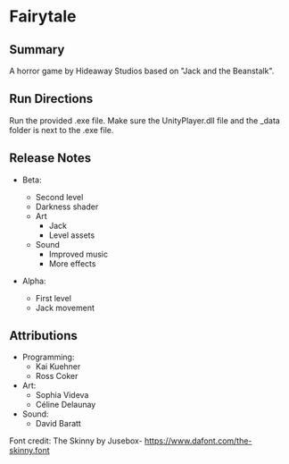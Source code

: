 # Fairytale

## Summary ##

A horror game by Hideaway Studios based on "Jack and the Beanstalk".

## Run Directions ##

Run the provided .exe file. Make sure the UnityPlayer.dll file and the _data folder is next to the .exe file.

## Release Notes ##

- Beta:
  - Second level
  - Darkness shader
  - Art
    - Jack
    - Level assets
  - Sound
    - Improved music
	- More effects

- Alpha:
  - First level
  - Jack movement

## Attributions ##

- Programming:
  - Kai Kuehner
  - Ross Coker
- Art:
  - Sophia Videva
  - Céline Delaunay
- Sound:
  - David Baratt

Font credit: The Skinny by Jusebox- https://www.dafont.com/the-skinny.font